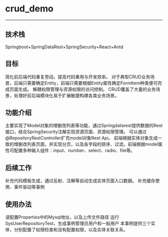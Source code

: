 # crud_demo
---

## 技术栈
Springboot+SpringDataRest+SpringSecurity+React+Antd

## 目标
简化前后端代码重复劳动，提高代码重用与开发效率。
对于典型CRUD业务场景，后端只需要确定Entity，前端只需要根据Entity属性确定FormItem种类便可完成页面生成。
解耦权限管理与资源权限的访问控制。
CRUD覆盖了大量的业务场景，处理好前后端模块化易于扩展敏捷构建各类业务场景。

## 功能介绍
主要实现了Model对象的增删改列表等功能，通过Springdatarest提供数据的Rest接口，结合SpringSecurity注解实现资源页面、资源权限管理。
可以通过@RepositoryRestController扩充model对象Rest Api。
前端根据实体对象生成一致的增删改列表页面，并实现分页，以及各字段的排序、过滤。前端根据model属性可配置多种输入组件：input、number、select、radio、file等。

## 后续工作
补充代码模板生成，通过反射、注解等自动生成实体页面入口数据。
补充缓存使用、事件驱动等事例

## 使用办法
请配置Properties中的Mysql地址，以及上传文件路径
运行SysUserRepositoryTest，生成事例管理员用户和一般用户
本事例提供三个实体，分别配置了权限检查和没有配置权限，以及实体关联关系。
